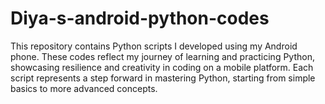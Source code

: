 # Diya-s-android-python-codes
This repository contains Python scripts I developed using my Android phone. These codes reflect my journey of learning and practicing Python, showcasing resilience and creativity in coding on a mobile platform. Each script represents a step forward in mastering Python, starting from simple basics to more advanced concepts.
